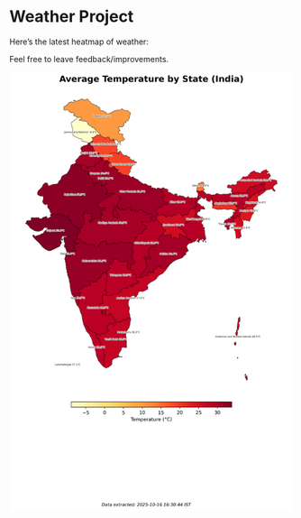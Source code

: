 # Weather Project

Here’s the latest heatmap of weather:

Feel free to leave feedback/improvements.

![India Heatmap](docs/assets/india_heatmap.png?v=F0D05E)
